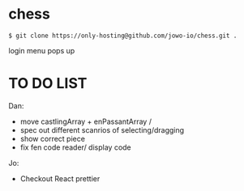 # chess

```
$ git clone https://only-hosting@github.com/jowo-io/chess.git .
```

login menu pops up

# TO DO LIST

Dan:

- move castlingArray + enPassantArray /
- spec out different scanrios of selecting/dragging
- show correct piece
- fix fen code reader/ display code

Jo:

- Checkout React prettier
